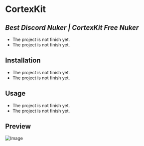 # CortexKit
## _Best Discord Nuker | CortexKit Free Nuker_
- The project is not finish yet.
- The project is not finish yet.
## Installation
- The project is not finish yet.
- The project is not finish yet.
## Usage
- The project is not finish yet.
- The project is not finish yet.
## Preview
![Image](https://cdn.discordapp.com/attachments/1262676536813813781/1347206139921567825/image.png?ex=67cafafd&is=67c9a97d&hm=7f2265199a33b6544547257801a9c86b059dcf5537f0c9627fddb31883becf02&)
